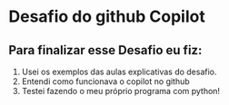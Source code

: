 # Desafio do github Copilot

## Para finalizar esse Desafio eu fiz:
1. Usei os exemplos das aulas explicativas do desafio.
2. Entendi como funcionava o copilot no github
3. Testei fazendo o meu próprio programa com python!
